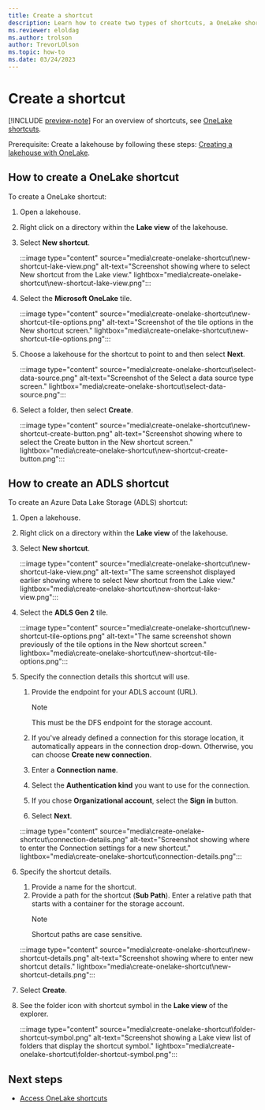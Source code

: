 ```yaml
---
title: Create a shortcut
description: Learn how to create two types of shortcuts, a OneLake shortcut and an Azure Data Lake Storage (ADLS) shortcut.
ms.reviewer: eloldag
ms.author: trolson
author: TrevorLOlson
ms.topic: how-to
ms.date: 03/24/2023
---
```


# Create a shortcut

[!INCLUDE [preview-note](../includes/preview-note.md)]
For an overview of shortcuts, see [OneLake shortcuts](onelake-shortcuts.md).

Prerequisite: Create a lakehouse by following these steps: [Creating a lakehouse with OneLake](create-lakehouse-onelake.md).

## How to create a OneLake shortcut

To create a OneLake shortcut:

1. Open a lakehouse.

1. Right click on a directory within the **Lake view** of the lakehouse.

1. Select **New shortcut**.

   :::image type="content" source="media\create-onelake-shortcut\new-shortcut-lake-view.png" alt-text="Screenshot showing where to select New shortcut from the Lake view." lightbox="media\create-onelake-shortcut\new-shortcut-lake-view.png":::

1. Select the **Microsoft OneLake** tile.

   :::image type="content" source="media\create-onelake-shortcut\new-shortcut-tile-options.png" alt-text="Screenshot of the tile options in the New shortcut screen." lightbox="media\create-onelake-shortcut\new-shortcut-tile-options.png":::

1. Choose a lakehouse for the shortcut to point to and then select **Next**.

   :::image type="content" source="media\create-onelake-shortcut\select-data-source.png" alt-text="Screenshot of the Select a data source type screen." lightbox="media\create-onelake-shortcut\select-data-source.png":::

1. Select a folder, then select **Create**.

   :::image type="content" source="media\create-onelake-shortcut\new-shortcut-create-button.png" alt-text="Screenshot showing where to select the Create button in the New shortcut screen." lightbox="media\create-onelake-shortcut\new-shortcut-create-button.png":::

## How to create an ADLS shortcut

To create an Azure Data Lake Storage (ADLS) shortcut:

1. Open a lakehouse.

1. Right click on a directory within the **Lake view** of the lakehouse.

1. Select **New shortcut**.

   :::image type="content" source="media\create-onelake-shortcut\new-shortcut-lake-view.png" alt-text="The same screenshot displayed earlier showing where to select New shortcut from the Lake view." lightbox="media\create-onelake-shortcut\new-shortcut-lake-view.png":::

1. Select the **ADLS Gen 2** tile.

   :::image type="content" source="media\create-onelake-shortcut\new-shortcut-tile-options.png" alt-text="The same screenshot shown previously of the tile options in the New shortcut screen." lightbox="media\create-onelake-shortcut\new-shortcut-tile-options.png":::

1. Specify the connection details this shortcut will use.

   1. Provide the endpoint for your ADLS account (URL).
      > [!NOTE]
      > This must be the DFS endpoint for the storage account.

   1. If you've already defined a connection for this storage location, it automatically appears in the connection drop-down. Otherwise, you can choose **Create new connection**.
   1. Enter a **Connection name**.
   1. Select the **Authentication kind** you want to use for the connection.
   1. If you chose **Organizational account**, select the **Sign** **in** button.
   1. Select **Next**.

   :::image type="content" source="media\create-onelake-shortcut\connection-details.png" alt-text="Screenshot showing where to enter the Connection settings for a new shortcut." lightbox="media\create-onelake-shortcut\connection-details.png":::

1. Specify the shortcut details.

   1. Provide a name for the shortcut.
   1. Provide a path for the shortcut (**Sub Path**). Enter a relative path that starts with a container for the storage account.
      > [!NOTE]
      > Shortcut paths are case sensitive.

   :::image type="content" source="media\create-onelake-shortcut\new-shortcut-details.png" alt-text="Screenshot showing where to enter new shortcut details." lightbox="media\create-onelake-shortcut\new-shortcut-details.png":::

1. Select **Create**.

1. See the folder icon with shortcut symbol in the **Lake view** of the explorer.

   :::image type="content" source="media\create-onelake-shortcut\folder-shortcut-symbol.png" alt-text="Screenshot showing a Lake view list of folders that display the shortcut symbol." lightbox="media\create-onelake-shortcut\folder-shortcut-symbol.png":::

## Next steps

- [Access OneLake shortcuts](access-onelake-shortcuts.md)
